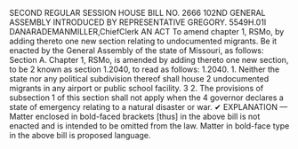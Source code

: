 SECOND REGULAR SESSION
HOUSE BILL NO. 2666
102ND GENERAL ASSEMBLY
INTRODUCED BY REPRESENTATIVE GREGORY.
5549H.01I DANARADEMANMILLER,ChiefClerk
AN ACT
To amend chapter 1, RSMo, by adding thereto one new section relating to undocumented
migrants.
Be it enacted by the General Assembly of the state of Missouri, as follows:
Section A. Chapter 1, RSMo, is amended by adding thereto one new section, to be
2 known as section 1.2040, to read as follows:
1.2040. 1. Neither the state nor any political subdivision thereof shall house
2 undocumented migrants in any airport or public school facility.
3 2. The provisions of subsection 1 of this section shall not apply when the
4 governor declares a state of emergency relating to a natural disaster or war.
✔
EXPLANATION — Matter enclosed in bold-faced brackets [thus] in the above bill is not enacted and is
intended to be omitted from the law. Matter in bold-face type in the above bill is proposed language.